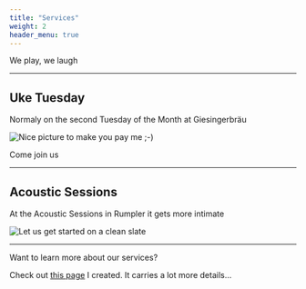 ```yaml
---
title: "Services"
weight: 2
header_menu: true
---
```


We play, we laugh

---

## Uke Tuesday

Normaly on the second Tuesday of the Month at Giesingerbräu

![Nice picture to make you pay me ;-)](images/selective-focus-photography-of-pasta-with-tomato-and-basil-1279330.jpg)

Come join us

---

## Acoustic Sessions

At the Acoustic Sessions in Rumpler it gets more intimate

![Let us get started on a clean slate](images/board-bunch-cooking-food-349609.jpg)

---

Want to learn more about our services?

Check out [this page](services) I created. It carries a lot more details...
